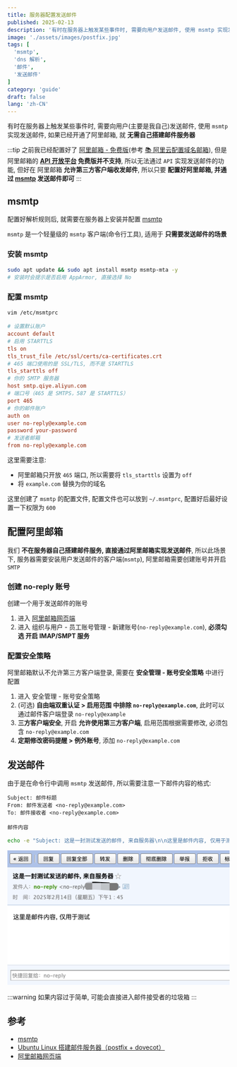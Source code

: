 ```yaml
---
title: 服务器配置发送邮件
published: 2025-02-13
description: '有时在服务器上触发某些事件时, 需要向用户发送邮件, 使用 msmtp 实现发送邮件, 如果已经开通了阿里邮箱, 就无需自己搭建邮件服务器'
image: './assets/images/postfix.jpg'
tags: [
  'msmtp',
  'dns 解析',
  '邮件',
  '发送邮件'
]
category: 'guide'
draft: false 
lang: 'zh-CN'
---
```


有时在服务器上触发某些事件时, 需要向用户(主要是我自己)发送邮件, 使用 `msmtp` 实现发送邮件, 如果已经开通了阿里邮箱, 就 **无需自己搭建邮件服务器**

:::tip
之前我已经配置好了 [阿里邮箱 - 免费版](https://help.aliyun.com/document_detail/437165.html)(参考 [📚 阿里云配置域名邮箱](/posts/2025/configure-domain-name-mailbox/)), 但是阿里邮箱的 **[API 开放平台](https://help.aliyun.com/document_detail/2852847.html) 免费版并不支持**, 所以无法通过 `API` 实现发送邮件的功能, 但好在 阿里邮箱 **允许第三方客户端收发邮件**, 所以只要 **配置好阿里邮箱, 并通过 [msmtp](https://wiki.archlinux.org/title/Msmtp) 发送邮件即可**
:::

<!-- ## 域名解析
1. ~~`@ MX mail.example.com | 1`~~

这条 `MX` 记录是表示 **指定接收邮件的服务器**

:::tip
由于我 **没有接收邮件的需求**(已经有 阿里邮箱 了), 所以忽略 `@ MX mail.example.com | 1` 解析(与阿里邮箱的解析冲突)
:::

2. `@ A mail.example.com`

这条记录用来解析 `mail` 子域名到自己的服务器

3. `@ TXT v=spf1 mx:mail.example.com -all`

这条记录用来 **指定发送邮件的服务器**

:::warning
如果你像我一样在 `1` 中没有配置 `MX` 记录, 则此处的 `mx:mail.example.com` 应该替换为 `a:mail.example.com`(即 `2` 中配置的 `A` 记录)
:::

`SPF(Sender Policy Framework)`是一种 `DNS TXT` 记录，它用于指定哪些服务器有权代表你的域名发送邮件, 以减少垃圾邮件和邮件欺诈的风险, 格式为:

```
v=spf1 [mechanisms] [modifiers]
```

- `v=spf1`: SPF 版本
- `mechanisms`: 表示允许的邮件服务器来源, 比如 `ip4` / `mx` / `include` 等
- `modifiers`: `-all` 拒绝不匹配邮件 / `~all` 软失败 / `+all` 允许所有

:::warning
如果配置了阿里邮箱:

注意: 阿里邮箱已经有一条 `SPF` 记录了(`@ TXT v=spf1 include:spf.qiye.aliyun.com -all`), 这里只需要将加入 `mail.example.com`:

```
@ TXT v=spf1 include:spf.qiye.aliyun.com a:mail.example.com -all
```
:::

### 我的最终配置

1. `@ A mail.example.com`
2. `@ TXT v=spf1 include:spf.qiye.aliyun.com a:mail.example.com -all` -->

## msmtp
配置好解析规则后, 就需要在服务器上安装并配置 [msmtp](https://wiki.archlinux.org/title/Msmtp)

`msmtp` 是一个轻量级的 `msmtp` 客户端(命令行工具), 适用于 **只需要发送邮件的场景**

### 安装 msmtp

```bash
sudo apt update && sudo apt install msmtp msmtp-mta -y
# 安装时会提示是否启用 AppArmor, 直接选择 No
```

### 配置 msmtp
```bash
vim /etc/msmtprc
```

```ini
# 设置默认账户
account default
# 启用 STARTTLS
tls on
tls_trust_file /etc/ssl/certs/ca-certificates.crt
# 465 端口使用的是 SSL/TLS, 而不是 STARTTLS
tls_starttls off
# 你的 SMTP 服务器
host smtp.qiye.aliyun.com
# 端口号（465 是 SMTPS，587 是 STARTTLS）
port 465
# 你的邮件账户
auth on
user no-reply@example.com
password your-password
# 发送者邮箱
from no-reply@example.com
```

这里需要注意:
- 阿里邮箱只开放 `465` 端口, 所以需要将 `tls_starttls` 设置为 `off`
- 将 `example.com` 替换为你的域名

这里创建了 `msmtp` 的配置文件, 配置文件也可以放到 `~/.msmtprc`, 配置好后最好设置一下权限为 `600`

## 配置阿里邮箱
我们 **不在服务器自己搭建邮件服务, 直接通过阿里邮箱实现发送邮件**, 所以此场景下, 服务器需要安装用户发送邮件的客户端(`msmtp`), 阿里邮箱需要创建账号并开启 `SMTP`

### 创建 no-reply 账号
创建一个用于发送邮件的账号

1. 进入 [阿里邮箱网页端](https://qiye.aliyun.com)
2. 进入 组织与用户 - 员工账号管理 - 新建账号(`no-reply@example.com`), **必须勾选 开启 IMAP/SMPT 服务**

### 配置安全策略
阿里邮箱默认不允许第三方客户端登录, 需要在 **安全管理 - 账号安全策略** 中进行配置

1. 进入 安全管理 - 账号安全策略
2. (可选) **自由端双重认证 > 启用范围 中排除 `no-reply@example.com`**, 此时可以通过邮件客户端登录 `no-reply@example`
3. **三方客户端安全**, 开启 **允许使用第三方客户端**, 启用范围根据需要修改, 必须包含 `no-reply@example.com`
4. **定期修改密码提醒 > 例外账号**, 添加 `no-reply@example.com`

## 发送邮件
由于是在命令行中调用 `msmtp` 发送邮件, 所以需要注意一下邮件内容的格式:

```
Subject: 邮件标题
From: 邮件发送者 <no-reply@example.com>
To: 邮件接收者 <no-reply@example.com>

邮件内容
```

```bash
echo -e "Subject: 这是一封测试发送的邮件, 来自服务器\n\n这里是邮件内容, 仅用于测试" | msmtp me@test.com
```

![](./assets/images/server-mail-receiver.png)

:::warning
如果内容过于简单, 可能会直接进入邮件接受者的垃圾箱
:::

## 参考
- [msmtp](https://wiki.archlinux.org/title/Msmtp)
- [Ubuntu Linux 搭建邮件服务器（postfix + dovecot）](https://www.cnblogs.com/007sx/p/18347813)
- [阿里邮箱网页端](https://qiye.aliyun.com)
